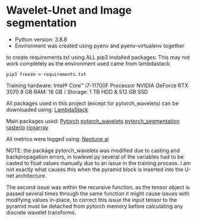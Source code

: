 # Wavelet-Unet and Image segmentation #

* Python version: 3.8.8
* Environment was created using pyenv and pyenv-virtualenv together

to create requirements.txt using ALL pip3 installed packages:
This may not work completely as the environment used came from lambdastack

```
pip3 freeze > requirements.txt
```

Training hardware:
Intel® Core™ i7-11700F Processor
NVIDIA GeForce RTX 3070 8 GB
RAM: 16 GB / Storage: 1 TB HDD & 512 GB SSD

All packages used in this project (except for pytorch_wavelets) can be downloaded using:
[LambdaStack](https://lambdalabs.com/lambda-stack-deep-learning-software)

Main packages used:
[Pytorch](https://pytorch.org/)
[pytorch_wavelets](https://github.com/fbcotter/pytorch_wavelets)
[pytorch_segmentation](https://github.com/qubvel/segmentation_models.pytorch)
[rasterio](https://rasterio.readthedocs.io/en/latest/)
[rioxarray](https://corteva.github.io/rioxarray/stable/)

All metrics were logged using:
[Neptune ai](https://neptune.ai/)

NOTE: 
the package pytorch_wavelets was modified due to casting and backpropagation errors, in lowlevel.py several of the variables had to be casted to float values manually due to an issue in the training process. I am not exactly what causes this when the pyramid block is inserted into the U-net architecture. 

The second issue was within the recursive function, as the tensor object is passed several times through the same function it might cause issues with modifying values in-place, to correct this issue the input tensor to the pyramid must be detached from pytorch memory before calculating any discrete wavelet transforms.

